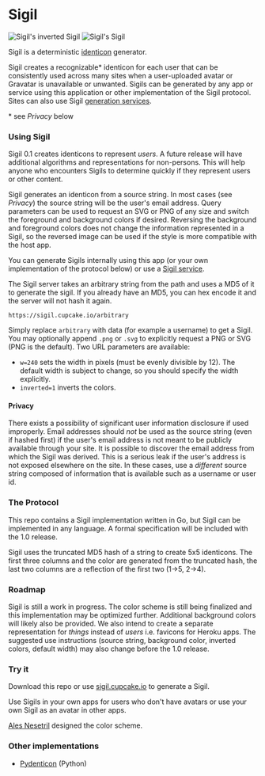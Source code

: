 # Sigil

![Sigil's inverted Sigil](https://sigil.cupcake.io/Sigil?inverted=1)
![Sigil's Sigil](https://sigil.cupcake.io/Sigil)

Sigil is a deterministic [identicon](https://en.wikipedia.org/wiki/Identicon)
generator.

Sigil creates a recognizable* identicon for each user that can be consistently
used across many sites when a user-uploaded avatar or Gravatar is unavailable or
unwanted. Sigils can be generated by any app or service using this application
or other implementation of the Sigil protocol. Sites can also use Sigil
[generation services](https://sigil.cupcake.io).

\* see _Privacy_ below

### Using Sigil

Sigil 0.1 creates identicons to represent _users_. A future release will have
additional algorithms and representations for non-persons. This will help anyone
who encounters Sigils to determine quickly if they represent users or other
content.

Sigil generates an identicon from a source string. In most cases (see _Privacy_)
the source string will be the user's email address. Query parameters can be used
to request an SVG or PNG of any size and switch the foreground and background
colors if desired. Reversing the background and foreground colors does not
change the information represented in a Sigil, so the reversed image can be used
if the style is more compatible with the host app.

You can generate Sigils internally using this app (or your own implementation of
the protocol below) or use a [Sigil service](https://sigil.cupcake.io).

The Sigil server takes an arbitrary string from the path and uses a MD5 of it to
generate the sigil. If you already have an MD5, you can hex encode it and the
server will not hash it again.

```text
https://sigil.cupcake.io/arbitrary
```

Simply replace `arbitrary` with data (for example a username) to get a Sigil.
You may optionally append `.png` or `.svg` to explicitly request a PNG or SVG
(PNG is the default). Two URL parameters are available:

- `w=240` sets the width in pixels (must be evenly divisible by 12). The default width is
  subject to change, so you should specify the width explicitly.
- `inverted=1` inverts the colors.


#### Privacy

There exists a possibility of significant user information disclosure if used
improperly. Email addresses should *not* be used as the source string (even if
hashed first) if the user's email address is not meant to be publicly available
through your site. It is possible to discover the email address from which the
Sigil was derived. This is a serious leak if the user's address is not exposed
elsewhere on the site. In these cases, use a *different* source string composed
of information that is available such as a username or user id.

### The Protocol

This repo contains a Sigil implementation written in Go, but Sigil can be
implemented in any language. A formal specification will be included with the
1.0 release.

Sigil uses the truncated MD5 hash of a string to create 5x5 identicons. The
first three columns and the color are generated from the truncated hash, the
last two columns are a reflection of the first two (1->5, 2->4).


### Roadmap

Sigil is still a work in progress. The color scheme is still being finalized and
this implementation may be optimized further. Additional background colors will
likely also be provided. We also intend to create a separate representation for
_things_ instead of _users_ i.e. favicons for Heroku apps. The suggested use
instructions (source string, background color, inverted colors, default width)
may also change before the 1.0 release.

### Try it

Download this repo or use [sigil.cupcake.io](https://sigil.cupcake.io) to
generate a Sigil.

Use Sigils in your own apps for users who don't have avatars or use your own
Sigil as an avatar in other apps.

[Ales Nesetril](http://www.alesnesetril.com/) designed the color scheme.

### Other implementations

- [Pydenticon](https://github.com/azaghal/pydenticon) (Python)
